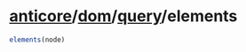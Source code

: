 # [anticore](../../../#reference)/[dom](../../#reference)/[query](../#reference)/<a name="reference">elements</a>

```js
elements(node)
```